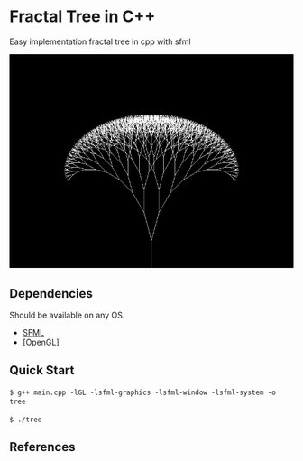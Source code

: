 # Fractal Tree in C++

Easy implementation fractal tree in cpp with sfml

![screenshot](./assets/tree.png)

## Dependencies

Should be available on any OS.

- [SFML]
- [OpenGL]

## Quick Start

```
$ g++ main.cpp -lGL -lsfml-graphics -lsfml-window -lsfml-system -o tree

$ ./tree
```

## References

[SFML]: https://www.sfml-dev.org/
